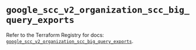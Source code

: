 # `google_scc_v2_organization_scc_big_query_exports`

Refer to the Terraform Registry for docs: [`google_scc_v2_organization_scc_big_query_exports`](https://registry.terraform.io/providers/hashicorp/google-beta/6.9.0/docs/resources/google_scc_v2_organization_scc_big_query_exports).

